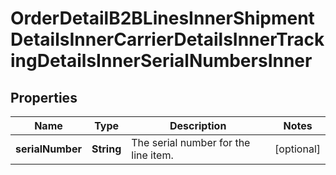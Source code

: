 

# OrderDetailB2BLinesInnerShipmentDetailsInnerCarrierDetailsInnerTrackingDetailsInnerSerialNumbersInner


## Properties

| Name | Type | Description | Notes |
|------------ | ------------- | ------------- | -------------|
|**serialNumber** | **String** | The serial number for the line item. |  [optional] |



